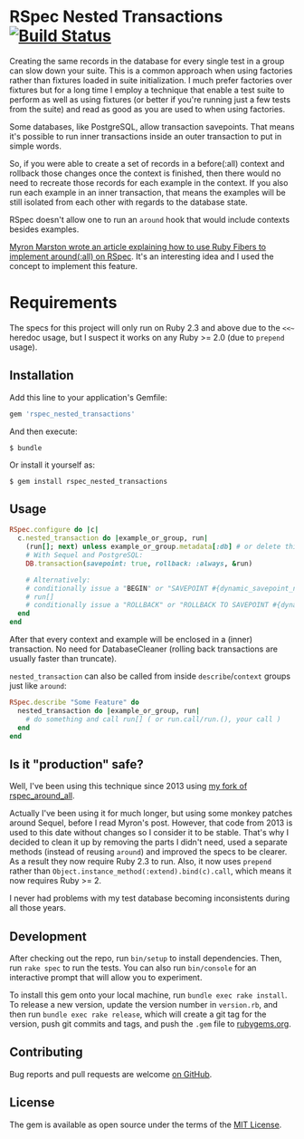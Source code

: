 # RSpec Nested Transactions [![Build Status](https://travis-ci.org/rosenfeld/rspec_nested_transactions.svg?branch=master)](https://travis-ci.org/rosenfeld/rspec_nested_transactions)

Creating the same records in the database for every single test in a group can slow down your
suite. This is a common approach when using factories rather than fixtures loaded in suite
initialization. I much prefer factories over fixtures but for a long time I employ a technique
that enable a test suite to perform as well as using fixtures (or better if you're running
just a few tests from the suite) and read as good as you are used to when using factories.

Some databases, like PostgreSQL, allow transaction savepoints. That means it's possible to
run inner transactions inside an outer transaction to put in simple words.

So, if you were able to create a set of records in a before(:all) context and rollback those
changes once the context is finished, then there would no need to recreate those records for
each example in the context. If you also run each example in an inner transaction, that
means the examples will be still isolated from each other with regards to the database state.

RSpec doesn't allow one to run an `around` hook that would include contexts besides examples.

[Myron Marston wrote an article explaining how to use Ruby Fibers to implement around(:all)
on RSpec](http://myronmars.to/n/dev-blog/2012/03/building-an-around-hook-using-fibers). It's
an interesting idea and I used the concept to implement this feature.

# Requirements

The specs for this project will only run on Ruby 2.3 and above due to the `<<~` heredoc usage,
but I suspect it works on any Ruby >= 2.0 (due to `prepend` usage).

## Installation

Add this line to your application's Gemfile:

```ruby
gem 'rspec_nested_transactions'
```

And then execute:

    $ bundle

Or install it yourself as:

    $ gem install rspec_nested_transactions

## Usage

```ruby
RSpec.configure do |c|
  c.nested_transaction do |example_or_group, run|
    (run[]; next) unless example_or_group.metadata[:db] # or delete this line if you don't care
    # With Sequel and PostgreSQL:
    DB.transaction(savepoint: true, rollback: :always, &run)

    # Alternatively:
    # conditionally issue a "BEGIN" or "SAVEPOINT #{dynamic_savepoint_name}"
    # run[]
    # conditionally issue a "ROLLBACK" or "ROLLBACK TO SAVEPOINT #{dynamic_savepoint_name}"
  end
end
```

After that every context and example will be enclosed in a (inner) transaction. No need for
DatabaseCleaner (rolling back transactions are usually faster than truncate).

`nested_transaction` can also be called from inside `describe`/`context` groups just like
`around`:

```ruby
RSpec.describe "Some Feature" do
  nested_transaction do |example_or_group, run|
    # do something and call run[] ( or run.call/run.(), your call )
  end
end
```

## Is it "production" safe?

Well, I've been using this technique since 2013 using [my fork of rspec_around_all](https://github.com/rosenfeld/rspec_around_all/tree/config_around).

Actually I've been using it for much longer, but using some monkey patches around Sequel, before
I read Myron's post. However, that code from 2013 is used to this date without changes so I
consider it to be stable. That's why I decided to clean it up by removing the parts I didn't
need, used a separate methods (instead of reusing `around`) and improved the specs to be clearer.
As a result they now require Ruby 2.3 to run. Also, it now uses `prepend` rather than
`Object.instance_method(:extend).bind(c).call`, which means it now requires Ruby >= 2.

I never had problems with my test database becoming inconsistents during all those years.

## Development

After checking out the repo, run `bin/setup` to install dependencies. Then, run `rake spec` to
run the tests. You can also run `bin/console` for an interactive prompt that will allow you to
experiment.

To install this gem onto your local machine, run `bundle exec rake install`. To release a new
version, update the version number in `version.rb`, and then run `bundle exec rake release`,
which will create a git tag for the version, push git commits and tags, and push the `.gem`
file to [rubygems.org](https://rubygems.org).

## Contributing

Bug reports and pull requests are welcome [on GitHub](https://github.com/rosenfeld/rspec_nested_transactions).


## License

The gem is available as open source under the terms of the [MIT License](http://opensource.org/licenses/MIT).

